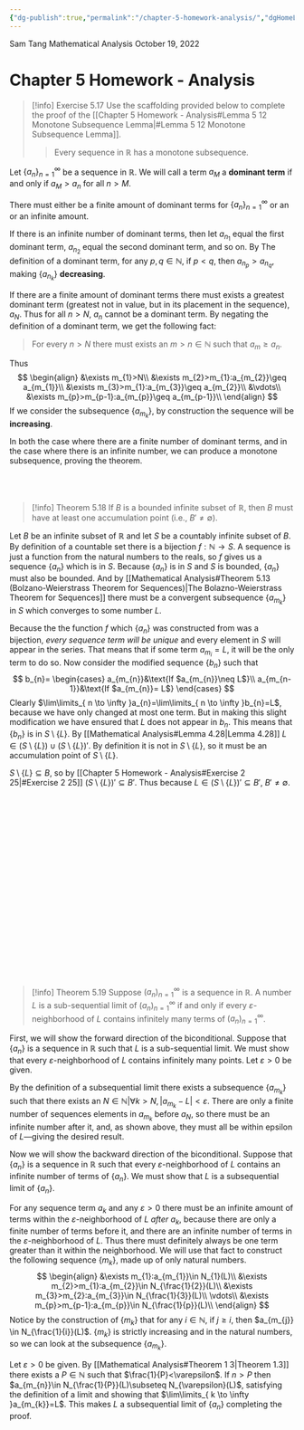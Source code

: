 ```yaml
---
{"dg-publish":true,"permalink":"/chapter-5-homework-analysis/","dgHomeLink":true,"dgPassFrontmatter":false,"dgShowBacklinks":false,"dgShowLocalGraph":false,"dgShowInlineTitle":false}
---
```


Sam Tang
Mathematical Analysis
October 19, 2022

# Chapter 5 Homework - Analysis

> [!info] Exercise 5.17 
> Use the scaffolding provided below to complete the proof of the [[Chapter 5 Homework - Analysis#Lemma 5 12 Monotone Subsequence Lemma|#Lemma 5 12 Monotone Subsequence Lemma]].
> > Every sequence in $\mathbb{R}$ has a monotone subsequence.

Let $\{ a_{n} \}_{n=1}^{\infty }$ be a sequence in $\mathbb{R}$. We will call a term $a_{M}$ a **dominant term** if and only if $a_{M}>a_{n}$ for all $n>M$.

There must either be a finite amount of dominant terms for $\{a_{n}\}_{n=1}^{\infty}$ or an or an infinite amount.

If there is an infinite number of dominant terms, then let $a_{n_{1}}$ equal the first dominant term, $a_{n_{2}}$ equal the second dominant term, and so on. By The definition of a dominant term, for any $p,q \in \mathbb{N}$, if $p<q$, then $a_{n_{p}}>a_{n_{q}}$, making $\{ a_{n_{k}} \}$ **decreasing**.

If there are a finite amount of dominant terms there must exists a greatest dominant term (greatest not in value, but in its placement in the sequence), $a_{N}$. Thus for all $n>N$, $a_{n}$ cannot be a dominant term. By negating the definition of a dominant term, we get the following fact:
 
> For every $n>N$  there must exists an $m>n \in \mathbb{N}$ such that $a_{m}\geq a_{n}$.

Thus
$$
\begin{align}
&\exists m_{1}>N\\
&\exists m_{2}>m_{1}:a_{m_{2}}\geq a_{m_{1}}\\
&\exists m_{3}>m_{1}:a_{m_{3}}\geq a_{m_{2}}\\
&\vdots\\
&\exists m_{p}>m_{p-1}:a_{m_{p}}\geq a_{m_{p-1}}\\
\end{align}
$$
If we consider the subsequence $\{a_{m_{k}}\}$, by construction the sequence will be **increasing**.

In both the case where there are a finite number of dominant terms, and in the case where there is an infinite number, we can produce a monotone subsequence, proving the theorem.
<br>
<br>
<br>
<br>

> [!info] Theorem 5.18 
> If $B$ is a bounded infinite subset of $\mathbb{R}$, then $B$ must have at least one accumulation point (i.e., $B'\neq \emptyset$).

Let $B$ be an infinite subset of $\mathbb{R}$ and let $S$ be a countably infinite subset of $B$. By definition of a countable set there is a bijection $f:\mathbb{N}\to S$. A sequence is just a function from the natural numbers to the reals, so $f$ gives us a sequence $\{ a_{n} \}$ which is in $S$. Because $\{ a_{n} \}$ is in $S$ and $S$ is bounded, $\{ a_{n} \}$ must also be bounded. And by [[Mathematical Analysis#Theorem 5.13 (Bolzano-Weierstrass Theorem for Sequences)|The Bolazno-Weierstrass Theorem for Sequences]] there must be a convergent subsequence $\{ a_{m_{k}} \}$ in $S$ which converges to some number $L$.

Because the the function $f$ which $\{ a_{n} \}$ was constructed from was a bijection, *every sequence term will be unique* and every element in $S$ will appear in the series. That means that if some term $a_{m_{i}}=L$, it will be the only term to do so. Now consider the modified sequence $\{ b_{n} \}$ such that
$$
b_{n}=
\begin{cases}
a_{m_{n}}&\text{If $a_{m_{n}}\neq L$}\\
a_{m_{n-1}}&\text{If $a_{m_{n}}= L$}
\end{cases}
$$
Clearly $\lim\limits_{ n \to \infty }a_{n}=\lim\limits_{ n \to \infty }b_{n}=L$, because we have only changed at most one term. But in making this slight modification we have ensured that $L$ does not appear in $b_{n}$. This means that $\{ b_{n} \}$ is in $S\setminus \{ L \}$. By [[Mathematical Analysis#Lemma 4.28|Lemma 4.28]] $L \in (S\setminus \{ L \})\cup(S\setminus \{ L \})'$. By definition it is not in $S\setminus \{ L \}$, so it must be an accumulation point of $S\setminus \{ L \}$.

$S\setminus \{ L \}\subseteq B$, so by [[Chapter 5 Homework - Analysis#Exercise 2 25|#Exercise 2 25]] $(S\setminus \{ L \})' \subseteq B'$. Thus because $L \in(S\setminus \{ L \})'\subseteq B'$, $B'\neq \emptyset$.

<br>
<br>
<br>
<br>
<br>
<br>
<br>
<br>
<br>
<br>
<br>
<br>
<br>
<br>
<br>
<br>
<br>
<br>
<br>

> [!info] Theorem 5.19 
> Suppose $(a_{n})_{n=1}^{\infty}$ is a sequence in $\mathbb{R}$. A number $L$ is a sub-sequential limit of $(a_{n})_{n=1}^{\infty}$ if and only if every $\varepsilon$-neighborhood of $L$ contains infinitely many terms of $(a_{n})_{n=1}^{\infty}$.

First, we will show the forward direction of the biconditional.
Suppose that $\{ a_{n} \}$ is a sequence in $\mathbb{R}$ such that $L$ is a sub-sequential limit. We must show that every $\varepsilon$-neighborhood of $L$ contains infinitely many points. Let $\varepsilon>0$ be given.

By the definition of a subsequential limit there exists a subsequence $\{ a_{m_{k}} \}$ such that there exists an $N\in \mathbb{N}|\forall k>N, \left| a_{m_{k}}-L \right|<\varepsilon$. There are only a finite number of sequences elements in $a_{m_{k}}$ before $a_{N}$, so there must be an infinite number after it, and, as shown above, they must all be within epsilon of $L$—giving the desired result.

Now we will show the backward direction of the biconditional.
Suppose that $\{ a_{n} \}$ is a sequence in $\mathbb{R}$ such that every $\varepsilon$-neighborhood of $L$ contains an infinite number of terms of $\{ a_{n} \}$. We must show that $L$ is a subsequential limit of $\{ a_{n} \}$.

For any sequence term $a_{k}$ and any $\varepsilon>0$ there must be an infinite amount of terms within the $\varepsilon$-neighborhood of $L$ *after* $a_{k}$, because there are only a finite number of terms before it, and there are an infinite number of terms in the $\varepsilon$-neighborhood of $L$. Thus there must definitely always be one term greater than it within the neighborhood. We will use that fact to construct the following sequence $\{ m_{k} \}$, made up of only natural numbers.
$$
\begin{align}
&\exists m_{1}:a_{m_{1}}\in N_{1}(L)\\
&\exists m_{2}>m_{1}:a_{m_{2}}\in N_{\frac{1}{2}}(L)\\
&\exists m_{3}>m_{2}:a_{m_{3}}\in N_{\frac{1}{3}}(L)\\
\vdots\\
&\exists m_{p}>m_{p-1}:a_{m_{p}}\in N_{\frac{1}{p}}(L)\\
\end{align}
$$
Notice by the construction of $\{ m_{k} \}$ that for any $i \in \mathbb{N}$, if $j\geq i$, then $a_{m_{j}} \in N_{\frac{1}{i}}(L)$. $\{ m_{k} \}$ is strictly increasing and in the natural numbers, so we can look at the subsequence $\{ a_{m_{k}} \}$.

Let $\varepsilon>0$ be given. By [[Mathematical Analysis#Theorem 1 3|Theorem 1.3]] there exists a $P \in \mathbb{N}$ such that $\frac{1}{P}<\varepsilon$. If $n>P$ then  $a_{m_{n}}\in N_{\frac{1}{P}}(L)\subseteq N_{\varepsilon}(L)$, satisfying the definition of a limit and showing that $\lim\limits_{ k \to \infty }a_{m_{k}}=L$. This makes $L$ a subsequential limit of $\{ a_{n} \}$ completing the proof.